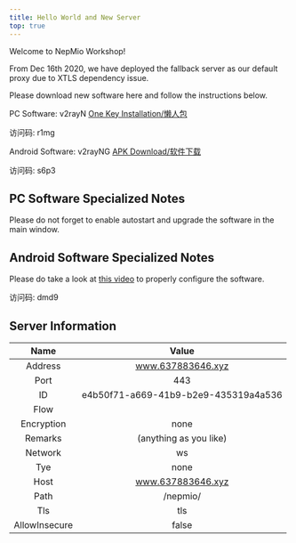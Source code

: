 ```yaml
---
title: Hello World and New Server
top: true
---
```

Welcome to NepMio Workshop!

From Dec 16th 2020, we have deployed the fallback server as our default proxy due to XTLS dependency issue.

<!--more-->

Please download new software here and follow the instructions below.

PC Software: v2rayN [One Key Installation/懒人包](https://cloud.189.cn/t/YFJriqYf6fAj) 

访问码: r1mg

Android Software: v2rayNG [APK Download/软件下载](https://cloud.189.cn/t/RfUZJnZVbaMz)

访问码: s6p3

## PC Software Specialized Notes

Please do not forget to enable autostart and upgrade the software in the main window.

## Android Software Specialized Notes

Please do take a look at [this video](https://cloud.189.cn/t/QVbqE3VBJVV3) to properly configure the software.

访问码: dmd9

## Server Information

|Name|Value|
|:----:|:----:|
|Address|www.637883646.xyz|
|Port|443|
|ID|e4b50f71-a669-41b9-b2e9-435319a4a536|
|Flow| |
|Encryption|none|
|Remarks|(anything as you like)|
|Network|ws|
|Tye|none|
|Host|www.637883646.xyz|
|Path|/nepmio/|
|Tls|tls|
|AllowInsecure|false|
